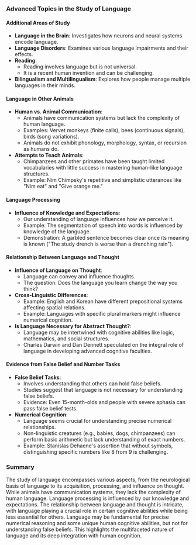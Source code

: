 ### Advanced Topics in the Study of Language

#### Additional Areas of Study
- **Language in the Brain**: Investigates how neurons and neural systems encode language.
- **Language Disorders**: Examines various language impairments and their effects.
- **Reading**:
  - Reading involves language but is not universal.
  - It is a recent human invention and can be challenging.
- **Bilingualism and Multilingualism**: Explores how people manage multiple languages in their minds.

#### Language in Other Animals
- **Human vs. Animal Communication**:
  - Animals have communication systems but lack the complexity of human language.
  - Examples: Vervet monkeys (finite calls), bees (continuous signals), birds (song variations).
  - Animals do not exhibit phonology, morphology, syntax, or recursion as humans do.
- **Attempts to Teach Animals**:
  - Chimpanzees and other primates have been taught limited vocabularies with little success in mastering human-like language structures.
  - Example: Nim Chimpsky's repetitive and simplistic utterances like "Nim eat" and "Give orange me."

#### Language Processing
- **Influence of Knowledge and Expectations**:
  - Our understanding of language influences how we perceive it.
  - Example: The segmentation of speech into words is influenced by knowledge of the language.
  - Demonstration: A garbled sentence becomes clear once its meaning is known ("The study drench is worse than a drenching rain").

#### Relationship Between Language and Thought
- **Influence of Language on Thought**:
  - Language can convey and influence thoughts.
  - The question: Does the language you learn change the way you think?
- **Cross-Linguistic Differences**:
  - Example: English and Korean have different prepositional systems affecting spatial relations.
  - Example: Languages with specific plural markers might influence numerical cognition.
- **Is Language Necessary for Abstract Thought?**:
  - Language may be intertwined with cognitive abilities like logic, mathematics, and social structures.
  - Charles Darwin and Dan Dennett speculated on the integral role of language in developing advanced cognitive faculties.

#### Evidence from False Belief and Number Tasks
- **False Belief Tasks**:
  - Involves understanding that others can hold false beliefs.
  - Studies suggest that language is not necessary for understanding false beliefs.
  - Evidence: Even 15-month-olds and people with severe aphasia can pass false belief tests.
- **Numerical Cognition**:
  - Language seems crucial for understanding precise numerical relationships.
  - Non-linguistic creatures (e.g., babies, dogs, chimpanzees) can perform basic arithmetic but lack understanding of exact numbers.
  - Example: Stanislas Dehaene's assertion that without symbols, distinguishing specific numbers like 8 from 9 is challenging.

### Summary
The study of language encompasses various aspects, from the neurological basis of language to its acquisition, processing, and influence on thought. While animals have communication systems, they lack the complexity of human language. Language processing is influenced by our knowledge and expectations. The relationship between language and thought is intricate, with language playing a crucial role in certain cognitive abilities while being less essential for others. Language may be fundamental for precise numerical reasoning and some unique human cognitive abilities, but not for understanding false beliefs. This highlights the multifaceted nature of language and its deep integration with human cognition.